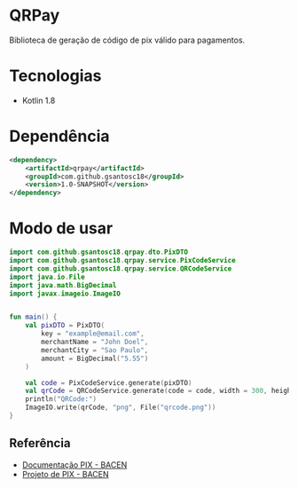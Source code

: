 # QRPay

Biblioteca de geração de código de pix válido para pagamentos.

# Tecnologias

- Kotlin 1.8

# Dependência

```xml
<dependency>
    <artifactId>qrpay</artifactId>
    <groupId>com.github.gsantosc18</groupId>
    <version>1.0-SNAPSHOT</version>
</dependency>
```

# Modo de usar

```kotlin
import com.github.gsantosc18.qrpay.dto.PixDTO
import com.github.gsantosc18.qrpay.service.PixCodeService
import com.github.gsantosc18.qrpay.service.QRCodeService
import java.io.File
import java.math.BigDecimal
import javax.imageio.ImageIO


fun main() {
    val pixDTO = PixDTO(
        key = "example@email.com",
        merchantName = "John Doel",
        merchantCity = "Sao Paulo",
        amount = BigDecimal("5.55")
    )

    val code = PixCodeService.generate(pixDTO)
    val qrCode = QRCodeService.generate(code = code, width = 300, height = 300)
    println("QRCode:")
    ImageIO.write(qrCode, "png", File("qrcode.png"))
}
```

## Referência

- [Documentação PIX - BACEN](https://www.bcb.gov.br/content/estabilidadefinanceira/pix/Regulamento_Pix/II_ManualdePadroesparaIniciacaodoPix.pdf)
- [Projeto de PIX - BACEN](https://github.com/bacen/pix-api)